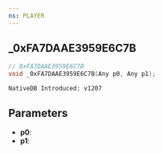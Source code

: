 ```yaml
---
ns: PLAYER
---
```

## _0xFA7DAAE3959E6C7B

```c
// 0xFA7DAAE3959E6C7B
void _0xFA7DAAE3959E6C7B(Any p0, Any p1);
```

```
NativeDB Introduced: v1207
```

## Parameters
* **p0**:
* **p1**:
